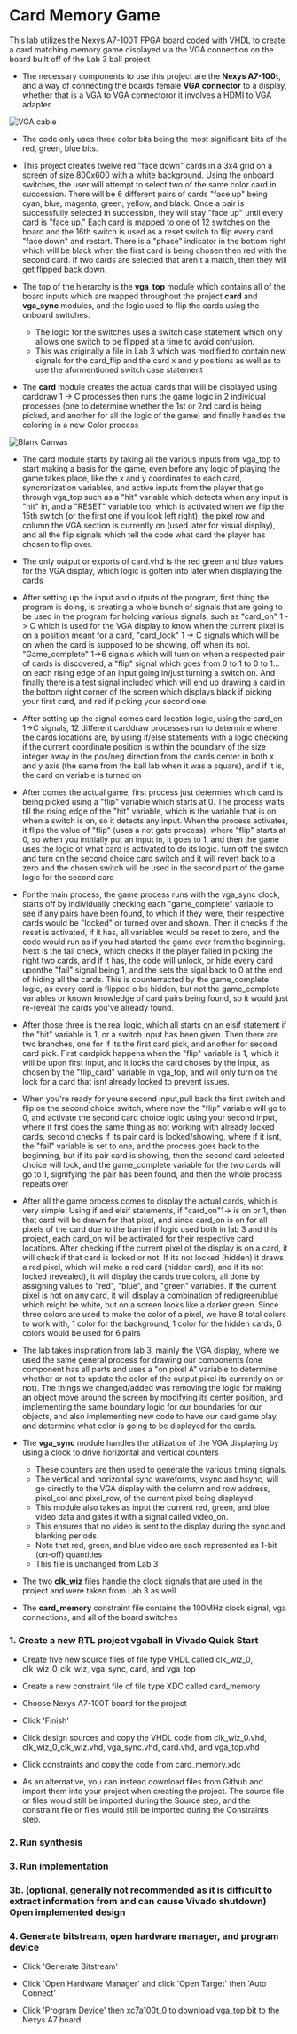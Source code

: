 # **Card Memory Game**

This lab utilizes the Nexys A7-100T FPGA board coded with VHDL to create a card matching memory game displayed via the VGA connection on the board built off of the Lab 3 ball project

- The necessary components to use this project are the **Nexys A7-100t**, and a way of connecting the boards female **VGA connector** to a display, whether that is a VGA to VGA connectoror it involves a HDMI to VGA adapter.

![VGA cable](https://github.com/user-attachments/assets/b39fe03f-0e09-4978-b40c-8f000f6219b9)

- The code only uses three color bits being the most significant bits of the red, green, blue bits.

- This project creates twelve red "face down" cards in a 3x4 grid on a screen of size 800x600 with a white background. Using the onboard switches, the user will attempt to select two of the same color card in succession. There will be 6 different pairs of cards "face up" being cyan, blue, magenta, green, yellow, and black. Once a pair is successfully selected in succession, they will stay "face up" until every card is "face up." Each card is mapped to one of 12 switches on the board and the 16th switch is used as a reset switch to flip every card "face down" and restart. There is a "phase" indicator in the bottom right which will be black when the first card is being chosen then red with the second card. If two cards are selected that aren't a match, then they will get flipped back down.

- The top of the hierarchy is the **vga_top** module which contains all of the board inputs which are mapped throughout the project **card** and **vga_sync** modules, and the logic used to flip the cards using the onboard switches.

   - The logic for the switches uses a switch case statement which only allows one switch to be flipped at a time to avoid confusion.
   - This was originally a file in Lab 3 which was modified to contain new signals for the card_flip and the card x and y positions as well as to use the aformentioned switch case statement
 
- The **card** module creates the actual cards that will be displayed using carddraw 1 -> C processes then runs the game logic in 2 individual processes (one to determine whether the 1st or 2nd card is being picked, and another for all the logic of the game) and finally handles the coloring in a new Color process
  
![Blank Canvas](https://github.com/user-attachments/assets/4d053dd5-cf3c-408f-86ce-021652bcf9d7)

  - The card module starts by taking all the various inputs from vga_top to start making a basis for the game, even before any logic of playing the game takes place, like the x and y coordinates to each card, syncronization variables, and active inputs from the player that go through vga_top such as a "hit" variable which detects when any input is "hit" in, and a "RESET" variable too, which is activated when we flip the 15th switch (or the first one if you look left right), the pixel row and column the VGA section is currently on (used later for visual display), and all the flip signals which tell the code what card the player has chosen to flip over.
  - The only output or exports of card.vhd is the red green and blue values for the VGA display, which logic is gotten into later when displaying the cards
  - After setting up the input and outputs of the program, first thing the program is doing, is creating a whole bunch of signals that are going to be used in the program for holding various signals, such as "card_on" 1 -> C which is used for the VGA display to know when the current pixel is on a position meant for a card, "card_lock" 1 -> C signals which will be on when the card is supposed to be showing, off when its not. "Game_complete" 1->6 signals which will turn on when a respected pair of cards is discovered, a "flip" signal which goes from 0 to 1 to 0 to 1... on each rising edge of an input going in/just turning a switch on. And finally there is a test signal included which will end up drawing a card in the bottom right corner of the screen which displays black if picking your first card, and red if picking your second one. 
  - After setting up the signal comes card location logic, using the card_on 1->C signals, 12 different carddraw processes run to determine where the cards locations are, by using if/else statements with a logic checking if the current coordinate position is within the boundary of the size integer away in the pos/neg direction from the cards center in both x and y axis (the same from the ball lab when it was a square), and if it is, the card on variable is turned on
  - After comes the actual game, first process just determies which card is being picked using a "flip" variable which starts at 0. The process waits till the rising edge of the "hit" variable, which is the variable that is on when a switch is on, so it detects any input. When the process activates, it flips the value of "flip" (uses a not gate process), where "flip" starts at 0, so when you intitially put an input in, it goes to 1, and then the game uses the logic of what card is activated to do its logic. turn off the switch and turn on the second choice card switch and it will revert back to a zero and the chosen switch will be used in the second part of the game logic for the second card
  - For the main process, the game process runs with the vga_sync clock, starts off by individually checking each "game_complete" variable to see if any pairs have been found, to which if they were, their respective cards would be "locked" or turned over and shown. Then it checks if the reset is activated, if it has, all variables would be reset to zero, and the code would run as if you had started the game over from the beginning. Next is the fail check, which checks if the player failed in picking the right two cards, and if it has, the code will unlock, or hide every card uponthe "fail" signal being 1, and the sets the sigal back to 0 at the end of hiding all the cards. This is counterracted by the game_complete logic, as every card is flipped o be hidden, but not the game_complete variables or known knowledge of card pairs being found, so it would just re-reveal the cards you've already found.
  - After those three is the real logic, which all starts on an elsif statement if the "hit" variable is 1, or a switch input has been given. Then there are two branches, one for if its the first card pick, and another for second card pick. First cardpick happens when the "flip" variable is 1, which it will be upon first input, and it locks the card choses by the input, as chosen by the "flip_card" variable in vga_top, and will only turn on the lock for a card that isnt already locked to prevent issues.
  - When you're ready for youre second input,pull back the first switch and flip on the second choice switch, where now the "flip" variable will go to 0, and activate the second card choice logic using your second input, where it first does the same thing as not working with already locked cards, second checks if its pair card is locked/showing, where if it isnt, the "fail" variable is set to one, and the process goes back to the beginning, but if its pair card is showing, then the second card selected choice will lock, and the game_complete variable for the two cards will go to 1, signifying the pair has been found, and then the whole process repeats over 
  - After all the game process comes to display the actual cards, which is very simple. Using if and elsif statements, if "card_on"1-> is on or 1, then that card will be drawn for that pixel, and since card_on is on for all pixels of the card due to the barrier if logic used both in lab 3 and this project, each card_on will be activated for their respective card locations. After checking if the current pixel of the display is on a card, it will check if that card is locked or not. If its not locked (hidden) it draws a red pixel, which will make a red card (hidden card), and if its not locked (revealed), it will display the cards true colors, all done by assigning values to "red", "blue", and "green" variables. If the current pixel is not on any card, it will display a combination of red/green/blue which might be white, but on a screen looks like a darker green. Since three colors are used to make the color of a pixel, we have 8 total colors to work with, 1 color for the background, 1 color for the hidden cards, 6 colors would be used for 6 pairs
  - The lab takes inspiration from lab 3, mainly the VGA display, where we used the same general process for drawing our components (one component has all parts and uses a "on pixel A" variable to determine whether or not to update the color of the output pixel its currently on or not). The things we changed/added was removing the logic for making an object move around the screen by modifying its center position, and implementing the same boundary logic for our boundaries for our objects, and also implementing new code to have our card game play, and determine what color is going to be displayed for the cards.

 - The **vga_sync** module handles the utilization of the VGA displaying by using a clock to drive horizontal and vertical counters

   - These counters are then used to generate the various timing signals.
   - The vertical and horizontal sync waveforms, vsync and hsync, will go directly to the VGA display with the column and row address, pixel_col and pixel_row, of the current pixel being displayed.
   - This module also takes as input the current red, green, and blue video data and gates it with a signal called video_on.
   - This ensures that no video is sent to the display during the sync and blanking periods.
   - Note that red, green, and blue video are each represented as 1-bit (on-off) quantities
   - This file is unchanged from Lab 3


- The two **clk_wiz** files handle the clock signals that are used in the project and were taken from Lab 3 as well

- The **card_memory** constraint file contains the 100MHz clock signal, vga connections, and all of the board switches

  
### 1. Create a new RTL project vgaball in Vivado Quick Start

- Create five new source files of file type VHDL called clk_wiz_0, clk_wiz_0_clk_wiz, vga_sync, card, and vga_top

- Create a new constraint file of file type XDC called card_memory

- Choose Nexys A7-100T board for the project

- Click 'Finish'

- Click design sources and copy the VHDL code from clk_wiz_0.vhd, clk_wiz_0_clk_wiz.vhd, vga_sync.vhd, card.vhd, and vga_top.vhd

- Click constraints and copy the code from card_memory.xdc

- As an alternative, you can instead download files from Github and import them into your project when creating the project. The source file or files would still be imported during the Source step, and the constraint file or files would still be imported during the Constraints step.

### 2. Run synthesis
### 3. Run implementation
### 3b. (optional, generally not recommended as it is difficult to extract information from and can cause Vivado shutdown) Open implemented design
### 4. Generate bitstream, open hardware manager, and program device

- Click 'Generate Bitstream'

- Click 'Open Hardware Manager' and click 'Open Target' then 'Auto Connect'

- Click 'Program Device' then xc7a100t_0 to download vga_top.bit to the Nexys A7 board


